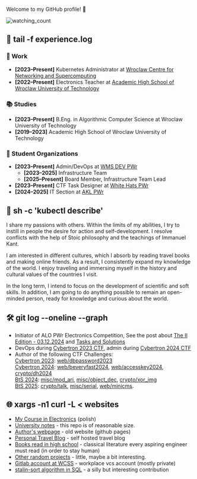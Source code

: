 Welcome to my GitHub profile! 👋

<img src="https://komarev.com/ghpvc/?username=Rafisto" alt="watching_count" />

## 📂 tail -f experience.log

### 🏢 Work
- **[2023–Present]** Kubernetes Administrator at [Wroclaw Centre for Networking and Supercomputing](https://wcss.pl/en/)  
- **[2022–Present]** Electronics Teacher at [Academic High School of Wroclaw University of Technology](https://liceum.pwr.edu.pl/)  

### 📚 Studies
- **[2023–Present]** B.Eng. in Algorithmic Computer Science at Wroclaw University of Technology  
- **[2019–2023]** Academic High School of Wroclaw University of Technology  

### 🚀 Student Organizations
- **[2023–Present]** Admin/DevOps at [WMS DEV PWr](https://pl.linkedin.com/company/wms-dev)
  - **[2023–2025]** Infrastructure Team
  - **[2025–Present]** Board Member, Infrastructure Team Lead
- **[2023–Present]** CTF Task Designer at [White Hats PWr](https://whitehats.pwr.edu.pl/kurs-pentestera/)
- **[2024–2025]** IT Section at [AKL PWr](https://akl.pwr.edu.pl/)

## 🎸 sh -c 'kubectl describe'

I share my passions with others. Within the limits of my abilities, I try to instill in people the desire for action and self-development. I resolve conflicts with the help of Stoic philosophy and the teachings of Immanuel Kant.

I am interested in different cultures, which I absorb by reading travel books and making online friends. As a result, I consistently expand my knowledge of the world. I enjoy traveling and immersing myself in the history and cultural values of the countries I visit. 

In the long term, I intend to focus on the development of scientific and soft skills. In addition, I am going to do anything possible to remain an open-minded person, ready for knowledge and curious about the world.

## 🛠️ git log --oneline --graph
- Initiator of ALO PWr Electronics Competition, See the post about [The II Edition - 03.12.2024](https://www.facebook.com/liceumPWr/posts/988262823111065) and [Tasks and Solutions](https://rafisto.github.io/electronics/2024/08-konkurs/)
- DevOps during [Cybertron 2023 CTF](https://www.linkedin.com/feed/update/urn:li:activity:7150921638400729088), admin during [Cybertron 2024 CTF](https://git.e-science.pl/cybertron/zadania2024/cybertron2024/)
- Author of the following CTF Challenges:<br/>[Cybertron 2023](https://wit.pwr.edu.pl/aktualnosci/gra-o-cybertron/edycja-2023): [web/dbpassword2023](https://git.e-science.pl/cybertron/zadania2023/team_wlodarczyk_jagielski_zadanie1_dbpassword/-/blob/master/README.md) <br/>[Cybertron 2024](https://wit.pwr.edu.pl/aktualnosci/gra-o-cybertron/edycja-2024): [web/beveryfast2024](https://git.e-science.pl/cybertron/zadania2024/team_wlodarczyk_zadanie_1_beveryfast), [web/accesskey2024](https://git.e-science.pl/cybertron/zadania2024/team_wlodarczyk_zadanie_2_accesskey), [crypto/dh2024](https://git.e-science.pl/cybertron/zadania2024/team_wlodarczyk_zadanie_3_dh) <br/>[BtS 2024](https://whitehats.pwr.edu.pl/bts/bts-5th-edition/): [misc/mod_ari](https://github.com/PWrWhiteHats/BtS-2024-Writeups/tree/master/misc/mod_ari), [misc/object_dec](https://github.com/PWrWhiteHats/BtS-2024-Writeups/tree/master/misc/object_dec), [crypto/xor_img](https://github.com/PWrWhiteHats/BtS-2024-Writeups/tree/master/crypto/xor_img) <br/>[BtS 2025](https://whitehats.pwr.edu.pl/bts/bts-6th-edition/): [crypto/talk](https://github.com/PWrWhiteHats/BtS-2025-Writeups/tree/master/crypto/talk), [misc/serial](https://github.com/PWrWhiteHats/BtS-2025-Writeups/tree/master/misc/serial), [web/minicms](https://github.com/PWrWhiteHats/BtS-2025-Writeups/tree/master/web/minicms).

## 🌐 xargs -n1 curl -L < websites  
- [My Course in Electronics](https://rafisto.github.io/electronics/) (polish)
- [University notes](https://github.com/rafisto/uni) - this repo is of reasonable size.
- [Author's webpage](https://rafisto.github.io/) - old website (github pages)
- [Personal Travel Blog](https://blog.rwlodarczyk.pl) - self hosted travel blog
- [Books read in high school](./BOOKS.md) - classical literature every aspiring engineer must read (in order to stay human)
- [Other random projects](https://rwlodarczyk.github.io/) - little, maybe a bit interesting.
- [Gitlab account at WCSS](https://git.e-science.pl/rwlodarczyk/) - workplace vcs account (mostly private)
- [stalin-sort algorithm in SQL](https://github.com/gustavo-depaula/stalin-sort/commit/f442ccfcef470d15ac6bbb92f7e1dfc6442c164d) - a silly but interesting contribution
